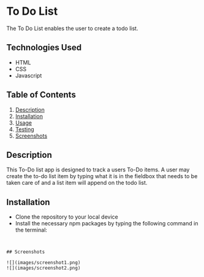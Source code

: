 # To Do List

The To Do List  enables the user to create a todo list.

## Technologies Used 

* HTML
* CSS 
* Javascript 

## Table of Contents 

1. [Description](#Description)
2. [Installation](#Installation)
3. [Usage](#Usage)
4. [Testing](#Testing)
5. [Screenshots](#Screenshots)

## Description 

This To-Do list app is designed to track a users To-Do items. A user may create the to-do list item by typing what it is in the fieldbox that needs to be taken care of and a list item will append on the todo list. 

## Installation 

* Clone the repository to your local device 
* Install the necessary npm packages by typing the following command in the terminal:

```


## Screenshots

![](images/screenshot1.png)
![](images/screenshot2.png)
